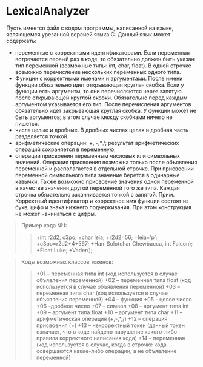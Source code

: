 # LexicalAnalyzer
Пусть имеется файл с кодом программы, написанной на языке, являющемся урезанной версией
языка С. Данный язык может содержать:
- переменные с корректными идентификаторами. Если переменная встречается первый раз в
коде, то обязательно должен быть указан тип переменной (возможные типы: int, char, float). В
одной строчке возможно перечисление нескольких переменных одного типа.
- Функции с корректными именами и аргументами. После имени функции обязательно идет
открывающая круглая скобка. Если у функции есть аргументы, то они перечисляются через
запятую после открывающей круглой скобки. Обязательно перед каждым аргументом
указывается его тип. После перечисления аргументов обязательно идет закрывающая круглая
скобка. У функции может не быть аргументов; в этом случае между скобками ничего не пишется.
- числа целые и дробные. В дробных числах целая и дробная часть разделяется точкой.
- арифметические операции: +, -,*,/; результат арифметических операций сохраняется в
переменную;
- операции присвоения переменным числовых или символьных значений. Операция присвоения
возможна только после объявления переменной и располагается в отдельной строчке. При
присвоении переменной символьного типа значение берется в одинарные кавычки. Также
возможно присвоение значения одной переменной в качестве значения другой переменной того
же типа.
Каждая строчка обязательно заканчивается точкой с запятой.
Прим. Корректный идентификатор и корректное имя функции состоят из букв, цифр и знака
нижнего подчеркивания. При этом конструкция не может начинаться с цифры.
>Пример кода №1:
>> +int r2d2, c3po;
>> +char leia;
>> +r2d2=56;
>> +leia=’p’;
>> +c3po=r2d2*4+567;
>> +Han_Solo(char Chewbacca, int Falcon);
>> +Float Luke;
>> +Vader();

>Коды возможных классов токенов:
>> +01 – переменная типа int (код используется в случае объявления переменной)
>> +02 – переменная типа float (код используется в случае объявления переменной)
>> +03 – переменная типа char (код используется в случае объявления переменной)
>> +04 – функция
>> +05 – целое число
>> +06 –дробное число
>> +07 – символ
>> +08 – аргумент типа int
>> +09 – аргумент типа float
>> +10 – аргумент типа char
>> +11 – арифметическая операция (+,-,*,/)
>> +12 – операция присвоения (=)
>> +13 – некорректный токен (данный токен означает, что в коде найдено нарушение какого-либо правила корректного написания кода)
>> +14 – переменная (код используется в случае, когда в строчке кода совершаются какие-либо операции, а не объявление переменной)

